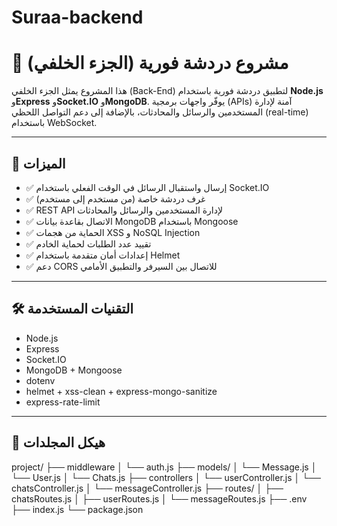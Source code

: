 # Suraa-backend
# 💬 مشروع دردشة فورية (الجزء الخلفي)

هذا المشروع يمثل الجزء الخلفي (Back-End) لتطبيق دردشة فورية باستخدام **Node.js** و**Express** و**Socket.IO** و**MongoDB**. يوفّر واجهات برمجية (APIs) آمنة لإدارة المستخدمين والرسائل والمحادثات، بالإضافة إلى دعم التواصل اللحظي (real-time) باستخدام WebSocket.

---

## 🚀 الميزات

- ✅ إرسال واستقبال الرسائل في الوقت الفعلي باستخدام Socket.IO
- ✅ غرف دردشة خاصة (من مستخدم إلى مستخدم)
- ✅ REST API لإدارة المستخدمين والرسائل والمحادثات
- ✅ الاتصال بقاعدة بيانات MongoDB باستخدام Mongoose
- ✅ الحماية من هجمات XSS و NoSQL Injection
- ✅ تقييد عدد الطلبات لحماية الخادم
- ✅ إعدادات أمان متقدمة باستخدام Helmet
- ✅ دعم CORS للاتصال بين السيرفر والتطبيق الأمامي

---

## 🛠️ التقنيات المستخدمة

- Node.js
- Express
- Socket.IO
- MongoDB + Mongoose
- dotenv
- helmet + xss-clean + express-mongo-sanitize
- express-rate-limit

---

## 📁 هيكل المجلدات
project/ 
├── middleware
│   └── auth.js
├── models/ 
│   └── Message.js 
│   └── User.js
│   └── Chats.js
├── controllers
│   └── userController.js
│   └── chatsController.js
│   └── messageController.js
├── routes/
│   ├── chatsRoutes.js
│   ├── userRoutes.js 
│   └── messageRoutes.js 
├── .env 
├── index.js
└── package.json
